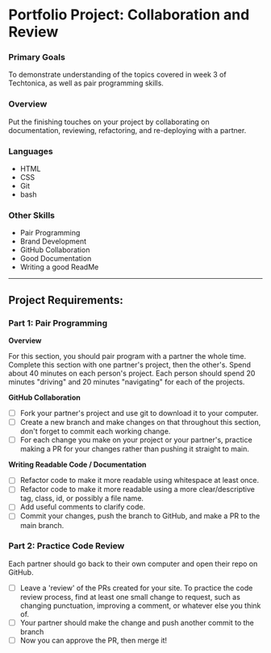 # Portfolio Project: Collaboration and Review

### Primary Goals

To demonstrate understanding of the topics covered in week 3 of Techtonica, as well as pair programming skills.

### Overview

Put the finishing touches on your project by collaborating on documentation, reviewing, refactoring, and re-deploying with a partner.

### Languages

- HTML
- CSS
- Git
- bash

### Other Skills

- Pair Programming
- Brand Development
- GitHub Collaboration
- Good Documentation
- Writing a good ReadMe

---

## Project Requirements:

### Part 1: Pair Programming

**Overview**

For this section, you should pair program with a partner the whole time. Complete this section with one partner's project, then the other's. Spend about 40 minutes on each person's project. Each person should spend 20 minutes "driving" and 20 minutes "navigating" for each of the projects.

**GitHub Collaboration**

- [ ] Fork your partner's project and use git to download it to your computer.
- [ ] Create a new branch and make changes on that throughout this section, don't forget to commit each working change.
- [ ] For each change you make on your project or your partner's, practice making a PR for your changes rather than pushing it straight to main.

**Writing Readable Code / Documentation**

- [ ] Refactor code to make it more readable using whitespace at least once.
- [ ] Refactor code to make it more readable using a more clear/descriptive tag, class, id, or possibly a file name.
- [ ] Add useful comments to clarify code.
- [ ] Commit your changes, push the branch to GitHub, and make a PR to the main branch.

### Part 2: Practice Code Review

Each partner should go back to their own computer and open their repo on GitHub.

- [ ] Leave a 'review' of the PRs created for your site. To practice the code review process, find at least one small change to request, such as changing punctuation, improving a comment, or whatever else you think of.
- [ ] Your partner should make the change and push another commit to the branch
- [ ] Now you can approve the PR, then merge it!

